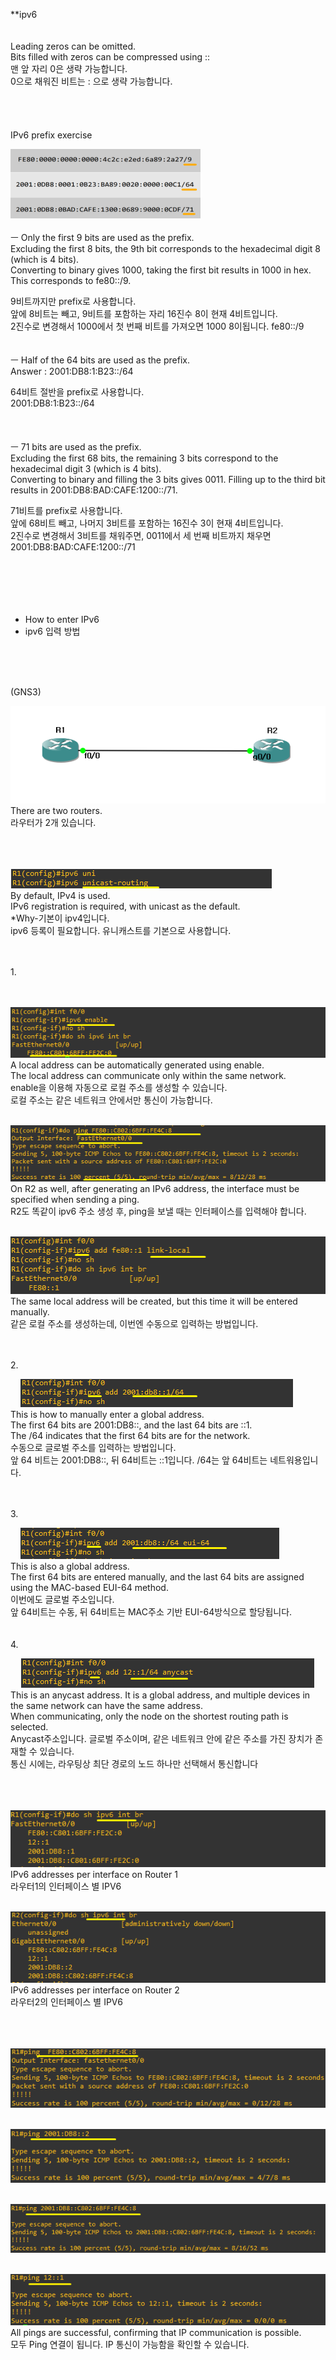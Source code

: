 **ipv6<br>
<br>
<br>
Leading zeros can be omitted.<BR>
Bits filled with zeros can be compressed using ::<BR>
맨 앞 자리 0은 생략 가능합니다.<BR>
0으로 채워진 비트는 : 으로 생략 가능합니다.<BR>
<br>
<Br>
<Br>
<Br>
IPv6 prefix exercise<br>

![image break](../../Pictur/step10/ipv6-1.png)<Br>
<br>
ㅡ Only the first 9 bits are used as the prefix.<br>
Excluding the first 8 bits, the 9th bit corresponds to the hexadecimal digit 8 (which is 4 bits).<br>
Converting to binary gives 1000, taking the first bit results in 1000 in hex. This corresponds to fe80::/9.<Br>

9비트까지만 prefix로 사용합니다.<br>
앞에 8비트는 빼고, 9비트를 포함하는 자리 16진수 8이 현재 4비트입니다.<br>
2진수로 변경해서 1000에서 첫 번째 비트를 가져오면 1000 8이됩니다. fe80::/9<br>
<br>
<br>
ㅡ Half of the 64 bits are used as the prefix.<br>
Answer : 2001:DB8:1:B23::/64<br>

64비트 절반을 prefix로 사용합니다.<br>
2001:DB8:1:B23::/64<br>
<br>
<br>
<br>
ㅡ 71 bits are used as the prefix.<br>
Excluding the first 68 bits, the remaining 3 bits correspond to the hexadecimal digit 3 (which is 4 bits).<Br>
Converting to binary and filling the 3 bits gives 0011. Filling up to the third bit results in 2001:DB8:BAD:CAFE:1200::/71.<Br>

71비트를 prefix로 사용합니다.<br>
앞에 68비트 빼고, 나머지 3비트를 포함하는 16진수 3이 현재 4비트입니다.<br>
2진수로 변경해서 3비트를 채워주면, 0011에서 세 번째 비트까지 채우면 2001:DB8:BAD:CAFE:1200::/71<BR>
<br>
<br>
<br>
<Br>
<Br>


* How to enter IPv6<br>
* ipv6 입력 방법<br>



<br>
<Br>
<Br>

(GNS3)

![image break](../../Pictur/step10/ipv6-2.png)<br>
There are two routers.<br>
라우터가 2개 있습니다.<br>
<br>
<Br>
<Br>

![image break](../../Pictur/step10/ipv6-3.png)<br>
By default, IPv4 is used.<br>
IPv6 registration is required, with unicast as the default.<br>
*Why-기본이 ipv4입니다.<br>
ipv6 등록이 필요합니다. 유니캐스트를 기본으로 사용합니다.<br>



<br>
<br>
1.<br>
<br>

&nbsp;&nbsp;&nbsp;&nbsp;![image break](../../Pictur/step10/ipv6-4.png)<br>
A local address can be automatically generated using enable.<br>
The local address can communicate only within the same network.<br>
enable을 이용해 자동으로 로컬 주소를 생성할 수 있습니다.<br>
로컬 주소는 같은 네트워크 안에서만 통신이 가능합니다.<br>

&nbsp;&nbsp;&nbsp;&nbsp;![image break](../../Pictur/step10/ipv6-5.png)<br>
On R2 as well, after generating an IPv6 address, the interface must be specified when sending a ping.<br>
R2도 똑같이 ipv6 주소 생성 후, ping을 보낼 때는 인터페이스를 입력해야 합니다.<br>



&nbsp;&nbsp;&nbsp;&nbsp;![image break](../../Pictur/step10/ipv6-16.png)<br>
The same local address will be created, but this time it will be entered manually.<br>
같은 로컬 주소를 생성하는데, 이번엔 수동으로 입력하는 방법입니다.<br>
<br>
<Br>

2.<br>

&nbsp;&nbsp;&nbsp;&nbsp;![image break](../../Pictur/step10/ipv6-6.png)<br>
This is how to manually enter a global address.<Br>
The first 64 bits are 2001:DB8::, and the last 64 bits are ::1.<br>
The /64 indicates that the first 64 bits are for the network.<br>
수동으로 글로벌 주소를 입력하는 방법입니다.<br>
앞 64 비트는 2001:DB8::, 뒤 64비트는 ::1입니다. /64는 앞 64비트는 네트워용입니다.<Br>
<br>
<br>

3.<br>

&nbsp;&nbsp;&nbsp;&nbsp;![image break](../../Pictur/step10/ipv6-8.png)<br>
This is also a global address.<Br>
The first 64 bits are entered manually, and the last 64 bits are assigned using the MAC-based EUI-64 method.<Br>
이번에도 글로벌 주소입니다.<br>
앞 64비트는 수동, 뒤 64비트는 MAC주소 기반 EUI-64방식으로 할당됩니다.<br>
<br>
<Br>
4.<br>


&nbsp;&nbsp;&nbsp;&nbsp;![image break](../../Pictur/step10/ipv6-9.png)<br>
This is an anycast address. It is a global address, and multiple devices in the same network can have the same address.<Br>
When communicating, only the node on the shortest routing path is selected.<br>
Anycast주소입니다. 글로벌 주소이며, 같은 네트워크 안에 같은 주소를 가진 장치가 존재할 수 있습니다.<br>
통신 시에는, 라우팅상 최단 경로의 노드 하나만 선택해서 통신합니다<br>
<br>
<Br>


&nbsp;&nbsp;&nbsp;&nbsp;![image break](../../Pictur/step10/ipv6-10.png)<br>
IPv6 addresses per interface on Router 1<br>
라우터1의 인터페이스 별 IPV6<Br>

&nbsp;&nbsp;&nbsp;&nbsp;![image break](../../Pictur/step10/ipv6-11.png)<br>
IPv6 addresses per interface on Router 2<Br>
라우터2의 인터페이스 별 IPV6<br>
<br>
<br>


&nbsp;&nbsp;&nbsp;&nbsp;![image break](../../Pictur/step10/ipv6-12.png)<br>


&nbsp;&nbsp;&nbsp;&nbsp;![image break](../../Pictur/step10/ipv6-13.png)

&nbsp;&nbsp;&nbsp;&nbsp;![image break](../../Pictur/step10/ipv6-14.png)

&nbsp;&nbsp;&nbsp;&nbsp;![image break](../../Pictur/step10/ipv6-15.png)<br>
All pings are successful, confirming that IP communication is possible.<br>
모두 Ping 연결이 됩니다. IP 통신이 가능함을 확인할 수 있습니다.

